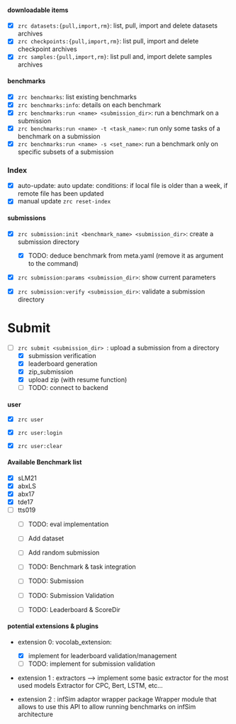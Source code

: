 #### downloadable items

- [X] `zrc datasets:{pull,import,rm}`: list, pull, import and delete datasets archives
- [X] `zrc checkpoints:{pull,import,rm}`: list pull, import and delete checkpoint archives
- [X] `zrc samples:{pull,import,rm}`: list pull and, import delete samples archives

#### benchmarks 

- [X] `zrc benchmarks`: list existing benchmarks
- [X] `zrc benchmarks:info`: details on each benchmark
- [X] `zrc benchmarks:run <name> <submission_dir>`: run a benchmark on a submission
- [X] `zrc benchmarks:run <name> -t <task_name>`: run only some tasks of a benchmark on a submission
- [X] `zrc benchmarks:run <name> -s <set_name>`: run a benchmark only on specific subsets of a submission

### Index

- [X] auto-update: auto update: conditions: if local file is older than a week, if remote file has been updated
- [X] manual update `zrc reset-index`

#### submissions
- [X] `zrc submission:init <benchmark_name> <submission_dir>`: create a submission directory
  - [X] TODO: deduce benchmark from meta.yaml (remove it as argument to the command)
- [X] `zrc submission:params <submission_dir>`:  show current parameters 
- [X] `zrc submission:verify <submission_dir>`: validate a submission directory


# Submit
- [ ] `zrc submit <submission_dir> `: upload a submission from a directory
  - [X] submission verification
  - [X] leaderboard generation
  - [X] zip_submission 
  - [X] upload zip (with resume function)
  - [ ] TODO: connect to backend
  
#### user 

- [X] `zrc user`
- [X] `zrc user:login`
- [X] `zrc user:clear`


#### Available Benchmark list

- [X] sLM21
- [X] abxLS
- [X] abx17
- [X] tde17
- [ ] tts019
  - [ ] TODO: eval implementation
  - [ ] Add dataset
  - [ ] Add random submission
  - [ ] TODO: Benchmark & task integration
  - [ ] TODO: Submission
  - [ ] TODO: Submission Validation
  - [ ] TODO: Leaderboard & ScoreDir
   

#### potential extensions & plugins

- extension 0: vocolab_extension:
  - [X] implement for leaderboard validation/management
  - [ ] TODO: implement for submission validation 

- extension 1 : extractors --> implement some basic extractor for the most used models
    Extractor for CPC, Bert, LSTM, etc...

- extension 2 : infSim adaptor wrapper package
    Wrapper module that allows to use this API to allow running benchmarks on infSim architecture
